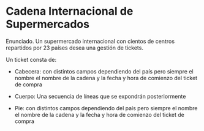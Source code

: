 # Cadena Internacional de Supermercados

 Enunciado. Un supermercado internacional con cientos de centros repartidos por 23 países desea una gestión de tickets.

 Un ticket consta de:

* Cabecera: con distintos campos dependiendo del país pero siempre el nombre el nombre de la cadena y la fecha y hora 
de comienzo del ticket de compra

* Cuerpo:  Una secuencia de líneas que se expondrán posteriormente

* Pie: con distintos campos dependiendo del país pero siempre el nombre el nombre de la cadena y la fecha y hora de 
comienzo del ticket de compra






